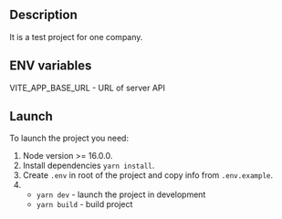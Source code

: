 ## Description

It is a test project for one company.

## ENV variables

VITE_APP_BASE_URL - URL of server API

## Launch

To launch the project you need:

1. Node version >= 16.0.0.
2. Install dependencies `yarn install`.
3. Create `.env` in root of the project and copy info from `.env.example`.
4.  - `yarn dev` - launch the project in development
    - `yarn build` - build project

